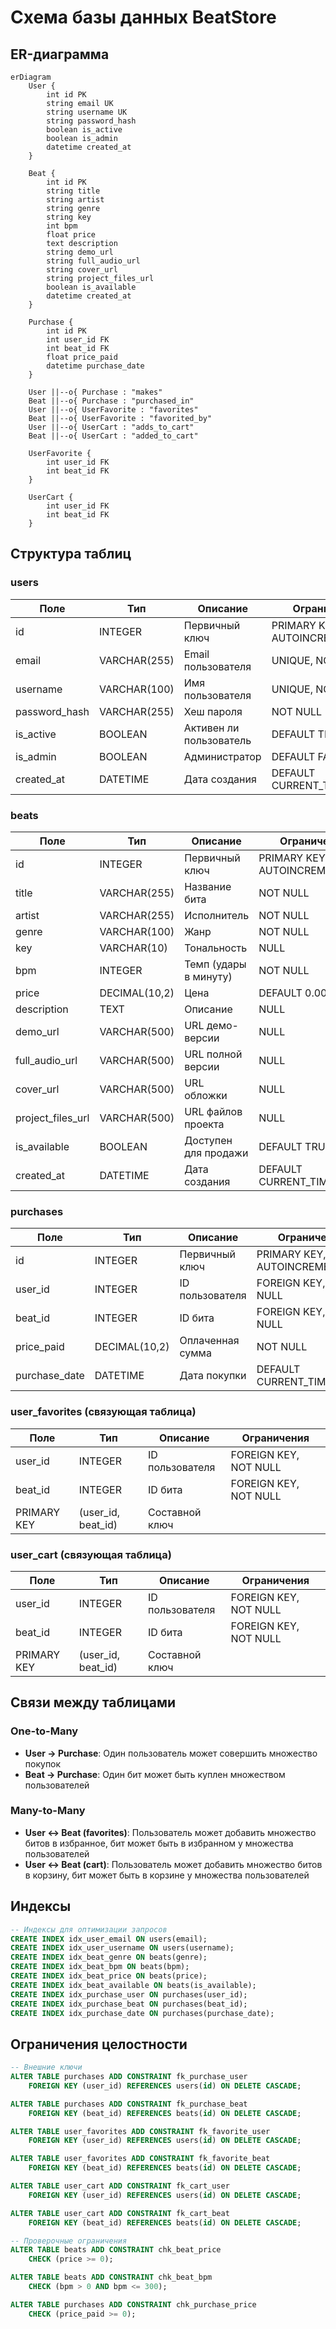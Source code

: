 # Схема базы данных BeatStore

## ER-диаграмма

```mermaid
erDiagram
    User {
        int id PK
        string email UK
        string username UK
        string password_hash
        boolean is_active
        boolean is_admin
        datetime created_at
    }
    
    Beat {
        int id PK
        string title
        string artist
        string genre
        string key
        int bpm
        float price
        text description
        string demo_url
        string full_audio_url
        string cover_url
        string project_files_url
        boolean is_available
        datetime created_at
    }
    
    Purchase {
        int id PK
        int user_id FK
        int beat_id FK
        float price_paid
        datetime purchase_date
    }
    
    User ||--o{ Purchase : "makes"
    Beat ||--o{ Purchase : "purchased_in"
    User ||--o{ UserFavorite : "favorites"
    Beat ||--o{ UserFavorite : "favorited_by"
    User ||--o{ UserCart : "adds_to_cart"
    Beat ||--o{ UserCart : "added_to_cart"
    
    UserFavorite {
        int user_id FK
        int beat_id FK
    }
    
    UserCart {
        int user_id FK
        int beat_id FK
    }
```

## Структура таблиц

### users
| Поле | Тип | Описание | Ограничения |
|------|-----|----------|-------------|
| id | INTEGER | Первичный ключ | PRIMARY KEY, AUTOINCREMENT |
| email | VARCHAR(255) | Email пользователя | UNIQUE, NOT NULL |
| username | VARCHAR(100) | Имя пользователя | UNIQUE, NOT NULL |
| password_hash | VARCHAR(255) | Хеш пароля | NOT NULL |
| is_active | BOOLEAN | Активен ли пользователь | DEFAULT TRUE |
| is_admin | BOOLEAN | Администратор | DEFAULT FALSE |
| created_at | DATETIME | Дата создания | DEFAULT CURRENT_TIMESTAMP |

### beats
| Поле | Тип | Описание | Ограничения |
|------|-----|----------|-------------|
| id | INTEGER | Первичный ключ | PRIMARY KEY, AUTOINCREMENT |
| title | VARCHAR(255) | Название бита | NOT NULL |
| artist | VARCHAR(255) | Исполнитель | NOT NULL |
| genre | VARCHAR(100) | Жанр | NOT NULL |
| key | VARCHAR(10) | Тональность | NULL |
| bpm | INTEGER | Темп (удары в минуту) | NOT NULL |
| price | DECIMAL(10,2) | Цена | DEFAULT 0.00 |
| description | TEXT | Описание | NULL |
| demo_url | VARCHAR(500) | URL демо-версии | NULL |
| full_audio_url | VARCHAR(500) | URL полной версии | NULL |
| cover_url | VARCHAR(500) | URL обложки | NULL |
| project_files_url | VARCHAR(500) | URL файлов проекта | NULL |
| is_available | BOOLEAN | Доступен для продажи | DEFAULT TRUE |
| created_at | DATETIME | Дата создания | DEFAULT CURRENT_TIMESTAMP |

### purchases
| Поле | Тип | Описание | Ограничения |
|------|-----|----------|-------------|
| id | INTEGER | Первичный ключ | PRIMARY KEY, AUTOINCREMENT |
| user_id | INTEGER | ID пользователя | FOREIGN KEY, NOT NULL |
| beat_id | INTEGER | ID бита | FOREIGN KEY, NOT NULL |
| price_paid | DECIMAL(10,2) | Оплаченная сумма | NOT NULL |
| purchase_date | DATETIME | Дата покупки | DEFAULT CURRENT_TIMESTAMP |

### user_favorites (связующая таблица)
| Поле | Тип | Описание | Ограничения |
|------|-----|----------|-------------|
| user_id | INTEGER | ID пользователя | FOREIGN KEY, NOT NULL |
| beat_id | INTEGER | ID бита | FOREIGN KEY, NOT NULL |
| PRIMARY KEY | (user_id, beat_id) | Составной ключ | |

### user_cart (связующая таблица)
| Поле | Тип | Описание | Ограничения |
|------|-----|----------|-------------|
| user_id | INTEGER | ID пользователя | FOREIGN KEY, NOT NULL |
| beat_id | INTEGER | ID бита | FOREIGN KEY, NOT NULL |
| PRIMARY KEY | (user_id, beat_id) | Составной ключ | |

## Связи между таблицами

### One-to-Many
- **User → Purchase**: Один пользователь может совершить множество покупок
- **Beat → Purchase**: Один бит может быть куплен множеством пользователей

### Many-to-Many
- **User ↔ Beat (favorites)**: Пользователь может добавить множество битов в избранное, бит может быть в избранном у множества пользователей
- **User ↔ Beat (cart)**: Пользователь может добавить множество битов в корзину, бит может быть в корзине у множества пользователей

## Индексы

```sql
-- Индексы для оптимизации запросов
CREATE INDEX idx_user_email ON users(email);
CREATE INDEX idx_user_username ON users(username);
CREATE INDEX idx_beat_genre ON beats(genre);
CREATE INDEX idx_beat_bpm ON beats(bpm);
CREATE INDEX idx_beat_price ON beats(price);
CREATE INDEX idx_beat_available ON beats(is_available);
CREATE INDEX idx_purchase_user ON purchases(user_id);
CREATE INDEX idx_purchase_beat ON purchases(beat_id);
CREATE INDEX idx_purchase_date ON purchases(purchase_date);
```

## Ограничения целостности

```sql
-- Внешние ключи
ALTER TABLE purchases ADD CONSTRAINT fk_purchase_user 
    FOREIGN KEY (user_id) REFERENCES users(id) ON DELETE CASCADE;

ALTER TABLE purchases ADD CONSTRAINT fk_purchase_beat 
    FOREIGN KEY (beat_id) REFERENCES beats(id) ON DELETE CASCADE;

ALTER TABLE user_favorites ADD CONSTRAINT fk_favorite_user 
    FOREIGN KEY (user_id) REFERENCES users(id) ON DELETE CASCADE;

ALTER TABLE user_favorites ADD CONSTRAINT fk_favorite_beat 
    FOREIGN KEY (beat_id) REFERENCES beats(id) ON DELETE CASCADE;

ALTER TABLE user_cart ADD CONSTRAINT fk_cart_user 
    FOREIGN KEY (user_id) REFERENCES users(id) ON DELETE CASCADE;

ALTER TABLE user_cart ADD CONSTRAINT fk_cart_beat 
    FOREIGN KEY (beat_id) REFERENCES beats(id) ON DELETE CASCADE;

-- Проверочные ограничения
ALTER TABLE beats ADD CONSTRAINT chk_beat_price 
    CHECK (price >= 0);

ALTER TABLE beats ADD CONSTRAINT chk_beat_bpm 
    CHECK (bpm > 0 AND bpm <= 300);

ALTER TABLE purchases ADD CONSTRAINT chk_purchase_price 
    CHECK (price_paid >= 0);
```
